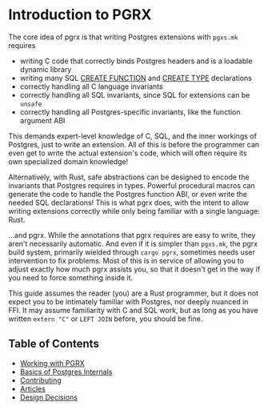 # Introduction to PGRX

The core idea of pgrx is that writing Postgres extensions with `pgxs.mk` requires
- writing C code that correctly binds Postgres headers and is a loadable dynamic library
- writing many SQL [CREATE FUNCTION] and [CREATE TYPE] declarations
- correctly handling all C language invariants
- correctly handling all SQL invariants, since SQL for extensions can be `unsafe`
- correctly handling all Postgres-specific invariants, like the function argument ABI

This demands expert-level knowledge of C, SQL, and the inner workings of Postgres,
just to write an extension. All of this is before the programmer can even get to write
the actual extension's code, which will often require its own specialized domain knowledge!

Alternatively, with Rust, safe abstractions can be designed to encode the
invariants that Postgres requires in types. Powerful procedural macros can
generate the code to handle the Postgres function ABI, or even write the
needed SQL declarations! This is what pgrx does, with the intent to allow
writing extensions correctly while only being familiar with a single language:
Rust.

...and pgrx. While the annotations that pgrx requires are easy to write, they
aren't necessarily automatic. And even if it is simpler than `pgxs.mk`, the
pgrx build system, primarily wielded through `cargo pgrx`, sometimes needs user
intervention to fix problems. Most of this is in service of allowing you to
adjust exactly how much pgrx assists you, so that it doesn't get in the way
if you need to force something inside it.

<!-- the following may currently be aspirational rather than actual -->
This guide assumes the reader (you) are a Rust programmer, but it does not
expect you to be intimately familiar with Postgres, nor deeply nuanced in FFI.
It may assume familiarity with C and SQL work, but as long as you have written
`extern "C"` or `LEFT JOIN` before, you should be fine.

[CREATE FUNCTION]: https://www.postgresql.org/docs/current/sql-createfunction.html
[CREATE TYPE]: https://www.postgresql.org/docs/current/sql-createtype.html

## Table of Contents
- [Working with PGRX](./extension/README.md)
- [Basics of Postgres Internals](./pg-internal.md)
- [Contributing](./contributing.md)
- [Articles](./articles.md)
- [Design Decisions](./design-decisions.md)